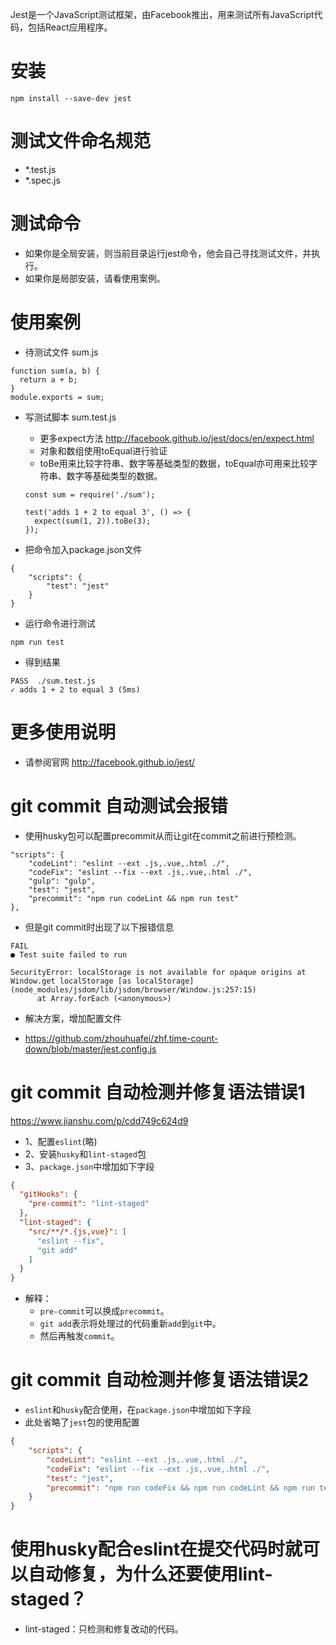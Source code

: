 Jest是一个JavaScript测试框架，由Facebook推出，用来测试所有JavaScript代码，包括React应用程序。

# 安装
```
npm install --save-dev jest
```

# 测试文件命名规范
* *.test.js
* *.spec.js

# 测试命令
* 如果你是全局安装，则当前目录运行jest命令，他会自己寻找测试文件，并执行。
* 如果你是局部安装，请看使用案例。

# 使用案例
* 待测试文件 sum.js
```
function sum(a, b) {
  return a + b;
}
module.exports = sum;
```

* 写测试脚本 sum.test.js
    - 更多expect方法 http://facebook.github.io/jest/docs/en/expect.html
    - 对象和数组使用toEqual进行验证
    - toBe用来比较字符串、数字等基础类型的数据，toEqual亦可用来比较字符串、数字等基础类型的数据。
    ```
    const sum = require('./sum');

    test('adds 1 + 2 to equal 3', () => {
      expect(sum(1, 2)).toBe(3);
    });
    ```

* 把命令加入package.json文件
```
{
    "scripts": {
        "test": "jest"
    }
}
```

* 运行命令进行测试
```
npm run test
```

* 得到结果
```
PASS  ./sum.test.js
✓ adds 1 + 2 to equal 3 (5ms)
```

# 更多使用说明
* 请参阅官网 http://facebook.github.io/jest/

# git commit 自动测试会报错
* 使用husky包可以配置precommit从而让git在commit之前进行预检测。
```
"scripts": {
    "codeLint": "eslint --ext .js,.vue,.html ./",
    "codeFix": "eslint --fix --ext .js,.vue,.html ./",
    "gulp": "gulp",
    "test": "jest",
    "precommit": "npm run codeLint && npm run test"
},
```
* 但是git commit时出现了以下报错信息
```
FAIL
● Test suite failed to run

SecurityError: localStorage is not available for opaque origins at Window.get localStorage [as localStorage] (node_modules/jsdom/lib/jsdom/browser/Window.js:257:15)
      at Array.forEach (<anonymous>)
```
* 解决方案，增加配置文件
 - https://github.com/zhouhuafei/zhf.time-count-down/blob/master/jest.config.js

# git commit 自动检测并修复语法错误1
https://www.jianshu.com/p/cdd749c624d9
* 1、配置```eslint```(略)
* 2、安装```husky```和```lint-staged```包
* 3、```package.json```中增加如下字段
```json
{
  "gitHooks": {
    "pre-commit": "lint-staged"
  },
  "lint-staged": {
    "src/**/*.{js,vue}": [
      "eslint --fix",
      "git add"
    ]
  }
}
```
* 解释：
    - ```pre-commit```可以换成```precommit```。
    - ```git add```表示将处理过的代码重新```add```到```git```中。
    - 然后再触发```commit```。
    
# git commit 自动检测并修复语法错误2
* ```eslint```和```husky```配合使用，在```package.json```中增加如下字段
* 此处省略了```jest```包的使用配置
```json
{
    "scripts": {
        "codeLint": "eslint --ext .js,.vue,.html ./",
        "codeFix": "eslint --fix --ext .js,.vue,.html ./",
        "test": "jest",
        "precommit": "npm run codeFix && npm run codeLint && npm run test"
    }
}
```

# 使用husky配合eslint在提交代码时就可以自动修复，为什么还要使用lint-staged？
* lint-staged：只检测和修复改动的代码。
